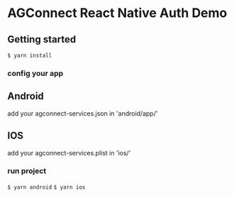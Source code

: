 # AGConnect React Native Auth Demo

## Getting started

`$ yarn install`

### config your app

## Android
add your agconnect-services.json in 'android/app/'

## IOS
add your agconnect-services.plist in 'ios/'

### run project
`$ yarn android`
`$ yarn ios`